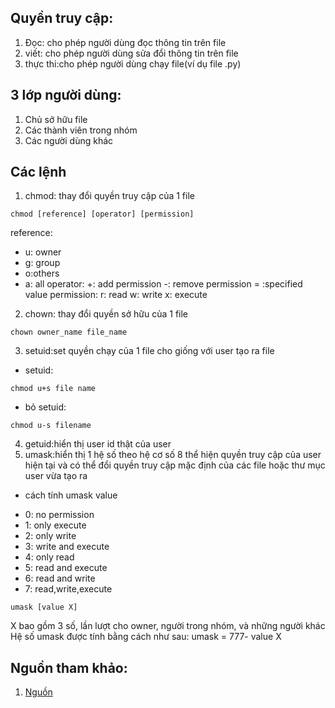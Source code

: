 ## Quyền truy cập:
1. Đọc: cho phép người dùng đọc thông tin trên file
2. viết: cho phép người dùng sửa đổi thông tin trên file
3. thực thi:cho phép người dùng chạy file(ví dụ file .py)
## 3 lớp người dùng:
1. Chủ sở hữu file
2. Các thành viên trong nhóm
3. Các người dùng khác
## Các lệnh
1. chmod: thay đổi quyền truy cập của 1 file
```
chmod [reference] [operator] [permission]
```
reference: 
- u: owner
- g: group
- o:others
- a: all
operator:
+: add permission
-: remove permission
= :specified value
permission:
r: read
w: write
x: execute

2. chown: thay đổi quyền sở hữu của 1 file
```
chown owner_name file_name
```
3. setuid:set quyền chạy của 1 file cho giống với user tạo ra file
+ setuid:
```
chmod u+s file name
```
+ bỏ setuid:
``` 
chmod u-s filename
```
4. getuid:hiển thị user id thật của user
5. umask:hiển thị 1 hệ số theo hệ cơ số 8 thể hiện quyền truy cập của user hiện tại và có thể đổi quyền truy cập mặc định của các file hoặc thư mục user vừa tạo ra
+ cách tính umask value
- 0: no permission
- 1: only execute
- 2: only write
- 3: write and execute
- 4: only read
- 5: read and execute
- 6: read and write
- 7: read,write,execute
```
umask [value X]
```
X bao gồm 3 số, lần lượt cho owner, người trong nhóm, và những người khác
Hệ số umask được tính bằng cách như sau:
umask = 777- value X
## Nguồn tham khảo:
1. [Nguồn](https://www.geeksforgeeks.org/)
